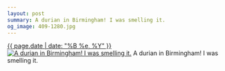 ```yaml
---
layout: post
summary: A durian in Birmingham! I was smelling it.
og_image: 409-1280.jpg
---
```


<p>
  <time><a href="/409">{{ page.date | date: "%B %e, %Y" }}</a></time>
  <a href="/409"><img src="{{ site.assets_url }}/409-640.jpg" srcset="{{ site.assets_url }}/409-1280.jpg 1280w, {{ site.assets_url }}/409-960.jpg 960w, {{ site.assets_url }}/409-640.jpg 640w, {{ site.assets_url }}/409-320.jpg 320w" sizes="(min-width: 700px) 50vw, calc(100vw - 2rem)" alt="A durian in Birmingham! I was smelling it." /></a>
  <span>A durian in Birmingham! I was smelling it.</span>
</p>
